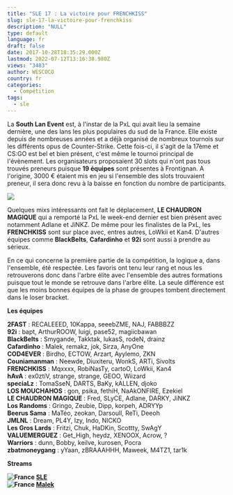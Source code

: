 ```yaml
---
title: "SLE 17 : La victoire pour FRENCHKISS"
slug: sle-17-la-victoire-pour-frenchkiss
description: "NULL"
type: default
language: fr
draft: false
date: 2017-10-28T18:35:29.000Z
lastmod: 2022-07-12T13:16:38.980Z
views: "3483"
author: WESCOCO
country: fr
categories:
  - Compétition
tags:
  - sle
---
```

La **South Lan Event** est, à l'instar de la PxL qui avait lieu la semaine dernière, une des lans les plus populaires du sud de la France. Elle existe depuis de nombreuses années et a déjà organisé de nombreux tournois sur les différents opus de Counter-Strike. Cette fois-ci, il s'agit de la 17ème et CS:GO est bel et bien présent, c'est même le tournoi principal de l'évènement. Les organisateurs proposaient 30 slots qui n'ont pas tous trouvés preneurs puisque **19 équipes** sont présentes à Frontignan. A l'origine, 3000 € étaient mis en jeu si l'ensemble des slots trouvaient preneur, il sera donc revu à la baisse en fonction du nombre de participants.

![](/images/articles/59f4abb0b395c/images/9rXmqH0VwVRJnZWCq6Y4UBGYodNuJvw2bOqd6dba.png)

Quelques mixs intéressants ont fait le déplacement, **LE CHAUDRON MAGIQUE** qui a remporté la PxL le week-end dernier est bien présent avec notamment Adlane et JiNKZ. De même pour les finalistes de la PxL, les **FRENCHKISS** sont sur place avec, entres autres, LoWkii et Kan4\. D'autres équipes comme **BlackBelts**, **Cafardinho** et **92i** sont aussi à prendre au sérieux. 

En ce qui concerne la première partie de la compétition, la logique a, dans l'ensemble, été respectée. Les favoris ont tenu leur rang et nous les retrouverons donc dans l'arbre élite avec l'ensemble des autres formations puisque tout le monde se retrouve dans l'arbre élite. La seule différence est que les moins bonnes équipes de la phase de groupes tombent directement dans le loser bracket.

**Les équipes**

**2FAST** : RECALEEED, 10Kappa, seeebZME, NAJ, FABBBZZ  
**92i** : bapt, ArthurROOW, luigi, pase52, magiicbawan  
**BlackBelts** : Smygande, Takktak, lukasS, rodeN, drainz  
**Cafardinho** : Malek, remakz, jok, Sirza, AnyOne  
**COD4EVER** : Birdho, ECTOW, Arzart, Ayylemo, ZKN  
**Couniamanman** : Neewde, Diuxiteru, WonkS, ARTi, Sivolts  
**FRENCHKISS** : Mqxxxx, RobiNasTy, cartoO, LoWkii, Kan4  
**hAvA** : ex0ztiV, strange, strange, GEOO, Wiizard  
**speciaLz** : TomaSseN, DARTS, BaKy, kALLEN, djoko  
**LOS MOUCHAHOS** : gon, psika, fethiH, NaAkONFIRE, Ezekiel  
**LE CHAUDRON MAGIQUE** : Fred, SLyCE, Adlane, DARKY, JiNKZ  
**Los Randoms** : Gringo, Zeubie, Dipp, korpeh, ADRYYp  
**Beerus Sama** : MaTéo, zeokan, Darsoull, ReTi, Deeoh  
**JMLNL** : Dream, PL4Y, Izy, Indo, NICKO  
**Les Gros Lards** : Fritzi, Chuk, HaDKin, Scottty, SwAgY  
**VALUEMERGUEZ** : Get\_High, heydz, XENOOX, Acrow, ?  
**Warriors** : dunn, Bobby, keilve, kurosen, Pocra  
**zbatmoneygang** : yYaan, zBRAAAHHH, Maweek, M4TZ1, tar1k

**Streams**

**![France](/images/countries/fr.svg)⁠ [SLE](https://go.twitch.tv/southlanevent%5Ftv)**  
**![France](/images/countries/fr.svg)⁠ [Malek](https://go.twitch.tv/malek%5Fcsgo)**
